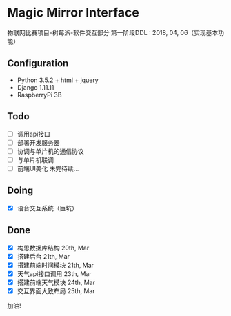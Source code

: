 # Magic Mirror Interface

物联网比赛项目-树莓派-软件交互部分
第一阶段DDL : 2018, 04, 06（实现基本功能）

## Configuration

+ Python 3.5.2 + html + jquery
+ Django 1.11.11
+ RaspberryPi 3B

## Todo 
- [ ] 调用api接口
- [ ] 部署开发服务器
- [ ] 协调与单片机的通信协议
- [ ] 与单片机联调
- [ ] 前端UI美化
未完待续...

## Doing
- [x] 语音交互系统（巨坑）

## Done
- [x] 构思数据库结构	20th, Mar
- [x] 搭建后台	21th, Mar
- [x] 搭建前端时间模块	21th, Mar
- [x] 天气api接口调用	23th, Mar
- [x] 搭建前端天气模块	24th, Mar
- [x] 交互界面大致布局	25th, Mar

加油!




